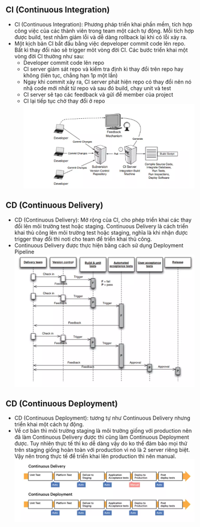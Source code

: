 ## CI (Continuous Integration)
- CI (Continuous Integration): Phương pháp triển khai phần mềm, tích hợp công việc của các thành viên trong team một cách tự động. Mỗi tích hợp được build, test nhằm giảm lỗi và dễ dàng rollback lại khi có lỗi xảy ra.
- Một kịch bản CI bắt đầu bằng việc depveloper commit code lên repo. Bất kì thay đổi nào sẽ trigger môt vòng đời CI. Các bước triển khai một vòng đời CI thường như sau:
    - Developer commit code lên repo
    - CI server giám sát repo và kiểm tra định kì thay đổi trên repo hay không (liên tục, chẳng hạn 1p một lần)
    - Ngay khi commit xảy ra, CI server phát hiện repo có thay đổi nên nó nhậ code mới nhất từ repo và sau đó build, chạy unit và test
    - CI server sẽ tạo các feedback và gửi để member của project
    - CI lại tiếp tục chờ thay đổi ở repo
![](CI-follow.png)
## CD (Continuous Delivery)
- CD (Continuous Delivery): Mở rộng của CI, cho phép triển khai các thay đổi lên môi trường test hoặc staging. Continuous Delivery là cách triển khai thủ công lên môi trường test hoặc staging, nghĩa là khi nhận được trigger thay đổi thì noti cho team để triển khai thủ công.
- Continuous Delivery được thực hiện bằng cách sử dụng Deployment Pipeline
![](Continuous-Delivery.png)
## CD (Continuous Deployment)
- CD (Continuous Deployment): tương tự như Continuous Delivery nhưng triển khai một cách tự động.
- Về cơ bản thì môi trường staging là môi trường giống với production nên đã làm Continuous Delivery được thì cũng làm Continuous Deployment được. Tuy nhiên thực tế thì ko dễ dàng vậy do ko thể đảm bảo mọi thứ trên staging giống hoàn toàn với production vì nó là 2 server riêng biệt. Vậy nên trong thực tế để triển khai lên production thì nên manual.
![](CD.png)